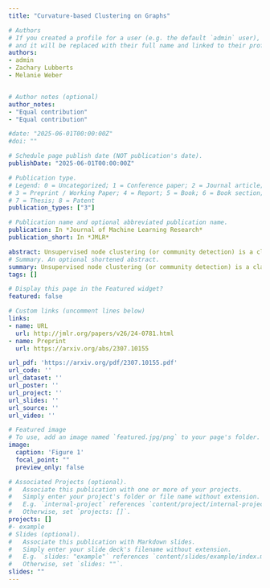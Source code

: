 ```yaml
---
title: "Curvature-based Clustering on Graphs"

# Authors
# If you created a profile for a user (e.g. the default `admin` user), write the username (folder name) here 
# and it will be replaced with their full name and linked to their profile.
authors:
- admin
- Zachary Lubberts
- Melanie Weber


# Author notes (optional)
author_notes:
- "Equal contribution"
- "Equal contribution"

#date: "2025-06-01T00:00:00Z"
#doi: ""

# Schedule page publish date (NOT publication's date).
publishDate: "2025-06-01T00:00:00Z"

# Publication type.
# Legend: 0 = Uncategorized; 1 = Conference paper; 2 = Journal article;
# 3 = Preprint / Working Paper; 4 = Report; 5 = Book; 6 = Book section;
# 7 = Thesis; 8 = Patent
publication_types: ["3"]

# Publication name and optional abbreviated publication name.
publication: In *Journal of Machine Learning Research*
publication_short: In *JMLR*

abstract: Unsupervised node clustering (or community detection) is a classical graph learning task. In this paper, we study algorithms, which exploit the geometry of the graph to identify densely connected substructures, which form clusters or communities. Our method implements discrete Ricci curvatures and their associated geometric flows, under which the edge weights of the graph evolve to reveal its community structure. We consider several discrete curvature notions and analyze the utility of the resulting algorithms. In contrast to prior literature, we study not only single-membership community detection, where each node belongs to exactly one community, but also mixed-membership community detection, where communities may overlap. For the latter, we argue that it is beneficial to perform community detection on the line graph, i.e., the graph’s dual. We provide both theoretical and empirical evidence for the utility of our curvature-based clustering algorithms. In addition, we give several results on the relationship between the curvature of a graph and that of its dual, which enable the efficient implementation of our proposed mixed-membership community detection approach and which may be of independent interest for curvature-based network analysis.
# Summary. An optional shortened abstract.
summary: Unsupervised node clustering (or community detection) is a classical graph learning task. In this paper, we study algorithms, which exploit the geometry of the graph to identify densely connected substructures, which form clusters or communities. Our method implements discrete Ricci curvatures and their associated geometric flows, under which the edge weights of the graph evolve to reveal its community structure. We consider several discrete curvature notions and analyze the utility of the resulting algorithms. In contrast to prior literature, we study not only single-membership community detection, where each node belongs to exactly one community, but also mixed-membership community detection, where communities may overlap. For the latter, we argue that it is beneficial to perform community detection on the line graph, i.e., the graph’s dual. We provide both theoretical and empirical evidence for the utility of our curvature-based clustering algorithms. In addition, we give several results on the relationship between the curvature of a graph and that of its dual, which enable the efficient implementation of our proposed mixed-membership community detection approach and which may be of independent interest for curvature-based network analysis.
tags: []

# Display this page in the Featured widget?
featured: false

# Custom links (uncomment lines below)
links:
- name: URL
  url: http://jmlr.org/papers/v26/24-0781.html
- name: Preprint
  url: https://arxiv.org/abs/2307.10155

url_pdf: 'https://arxiv.org/pdf/2307.10155.pdf'
url_code: ''
url_dataset: ''
url_poster: ''
url_project: ''
url_slides: ''
url_source: ''
url_video: ''

# Featured image
# To use, add an image named `featured.jpg/png` to your page's folder. 
image:
  caption: 'Figure 1'
  focal_point: ""
  preview_only: false

# Associated Projects (optional).
#   Associate this publication with one or more of your projects.
#   Simply enter your project's folder or file name without extension.
#   E.g. `internal-project` references `content/project/internal-project/index.md`.
#   Otherwise, set `projects: []`.
projects: []
#- example
# Slides (optional).
#   Associate this publication with Markdown slides.
#   Simply enter your slide deck's filename without extension.
#   E.g. `slides: "example"` references `content/slides/example/index.md`.
#   Otherwise, set `slides: ""`.
slides: ""
---
```

